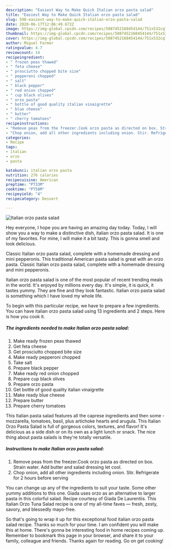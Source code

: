 ```yaml
---
description: "Easiest Way to Make Quick Italian orzo pasta salad"
title: "Easiest Way to Make Quick Italian orzo pasta salad"
slug: 598-easiest-way-to-make-quick-italian-orzo-pasta-salad
date: 2020-06-17T12:06:49.672Z
image: https://img-global.cpcdn.com/recipes/5087452168454144/751x532cq70/italian-orzo-pasta-salad-recipe-main-photo.jpg
thumbnail: https://img-global.cpcdn.com/recipes/5087452168454144/751x532cq70/italian-orzo-pasta-salad-recipe-main-photo.jpg
cover: https://img-global.cpcdn.com/recipes/5087452168454144/751x532cq70/italian-orzo-pasta-salad-recipe-main-photo.jpg
author: Miguel Farmer
ratingvalue: 4.7
reviewcount: 14
recipeingredient:
- " frozen peas thawed"
- " feta cheese"
- " prosciutto chopped bite size"
- " pepperoni chopped"
- " salt"
- " black pepper"
- " red onion chopped"
- " cup black olives"
- " orzo pasta"
- " bottle of good quality italian vinaigrette"
- " blue cheese"
- " butter"
- " cherry tomatoes"
recipeinstructions:
- "Remove peas from the freezer.Cook orzo pasta as directed on box. Strain water. Add butter and salad dressing let cool."
- "Chop onion, add all other ingredients including onion. Stir. Refrigerate for 2 hours before serving"
categories:
- Recipe
tags:
- italian
- orzo
- pasta

katakunci: italian orzo pasta 
nutrition: 276 calories
recipecuisine: American
preptime: "PT33M"
cooktime: "PT58M"
recipeyield: "4"
recipecategory: Dessert

---
```



![Italian orzo pasta salad](https://img-global.cpcdn.com/recipes/5087452168454144/751x532cq70/italian-orzo-pasta-salad-recipe-main-photo.jpg)

Hey everyone, I hope you are having an amazing day today. Today, I will show you a way to make a distinctive dish, italian orzo pasta salad. It is one of my favorites. For mine, I will make it a bit tasty. This is gonna smell and look delicious.

Classic Italian orzo pasta salad, complete with a homemade dressing and mini pepperonis. This traditional American pasta salad is great with an orzo pasta. Classic Italian orzo pasta salad, complete with a homemade dressing and mini pepperonis.

Italian orzo pasta salad is one of the most popular of recent trending meals in the world. It's enjoyed by millions every day. It's simple, it is quick, it tastes yummy. They are fine and they look fantastic. Italian orzo pasta salad is something which I have loved my whole life.


To begin with this particular recipe, we have to prepare a few ingredients. You can have italian orzo pasta salad using 13 ingredients and 2 steps. Here is how you cook it.

<!--inarticleads1-->

##### The ingredients needed to make Italian orzo pasta salad:

1. Make ready  frozen peas thawed
1. Get  feta cheese
1. Get  prosciutto chopped bite size
1. Make ready  pepperoni chopped
1. Take  salt
1. Prepare  black pepper
1. Make ready  red onion chopped
1. Prepare  cup black olives
1. Prepare  orzo pasta
1. Get  bottle of good quality italian vinaigrette
1. Make ready  blue cheese
1. Prepare  butter
1. Prepare  cherry tomatoes


This Italian pasta salad features all the caprese ingredients and then some - mozzarella, tomatoes, basil, plus artichoke hearts and arugula. This Italian Orzo Pasta Salad is full of gorgeous colors, textures, and flavor! It&#39;s delicious as a side dish or on its own as a light lunch or snack. The nice thing about pasta salads is they&#39;re totally versatile. 

<!--inarticleads2-->

##### Instructions to make Italian orzo pasta salad:

1. Remove peas from the freezer.Cook orzo pasta as directed on box. Strain water. Add butter and salad dressing let cool.
1. Chop onion, add all other ingredients including onion. Stir. Refrigerate for 2 hours before serving


You can change up any of the ingredients to suit your taste. Some other yummy additions to this one. Giada uses orzo as an alternative to larger pasta in this colorful salad. Recipe courtesy of Giada De Laurentiis. This Italian Orzo Tuna Salad recipe is one of my all-time faves — fresh, zesty, savory, and blessedly mayo-free. 

So that's going to wrap it up for this exceptional food italian orzo pasta salad recipe. Thanks so much for your time. I am confident you will make this at home. There's gonna be interesting food in home recipes coming up. Remember to bookmark this page in your browser, and share it to your family, colleague and friends. Thanks again for reading. Go on get cooking!
